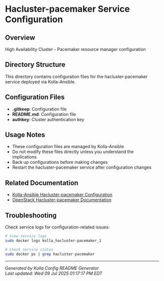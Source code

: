 # Hacluster-pacemaker Service Configuration

## Overview
High Availability Cluster - Pacemaker resource manager configuration

## Directory Structure
This directory contains configuration files for the hacluster-pacemaker service deployed via Kolla-Ansible.

## Configuration Files

- **.gitkeep**: Configuration file
- **README.md**: Configuration file
- **authkey**: Cluster authentication key

## Usage Notes

- These configuration files are managed by Kolla-Ansible
- Do not modify these files directly unless you understand the implications
- Back up configurations before making changes
- Restart the hacluster-pacemaker service after configuration changes

## Related Documentation

- [Kolla-Ansible Hacluster-pacemaker Configuration](https://docs.openstack.org/kolla-ansible/latest/reference/)
- [OpenStack Hacluster-pacemaker Documentation](https://docs.openstack.org/hacluster-pacemaker/latest/)

## Troubleshooting

Check service logs for configuration-related issues:
```bash
# View service logs
sudo docker logs kolla_hacluster-pacemaker_1

# Check service status
sudo docker ps | grep hacluster-pacemaker
```

---
*Generated by Kolla Config README Generator*  
*Last updated: Wed 09 Jul 2025 01:17:17 PM EDT*
